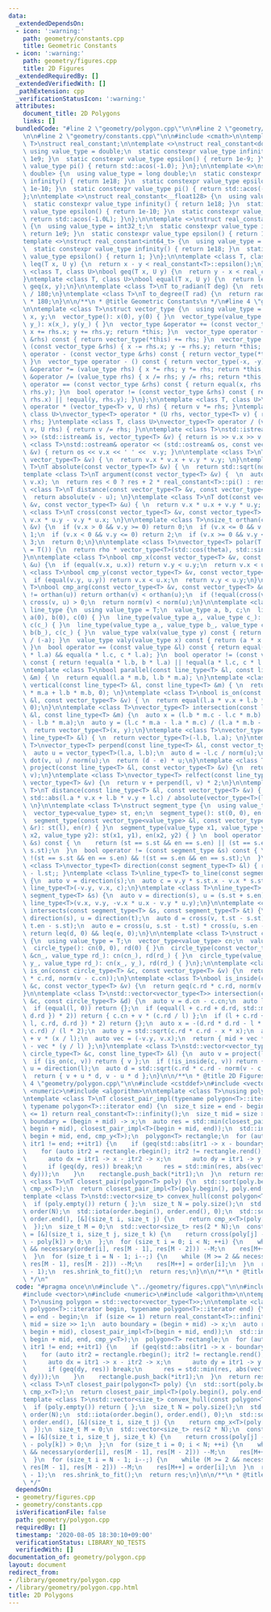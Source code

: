 ```yaml
---
data:
  _extendedDependsOn:
  - icon: ':warning:'
    path: geometry/constants.cpp
    title: Geometric Constants
  - icon: ':warning:'
    path: geometry/figures.cpp
    title: 2D Figures
  _extendedRequiredBy: []
  _extendedVerifiedWith: []
  _pathExtension: cpp
  _verificationStatusIcon: ':warning:'
  attributes:
    document_title: 2D Polygons
    links: []
  bundledCode: "#line 2 \"geometry/polygon.cpp\"\n\n#line 2 \"geometry/figures.cpp\"\
    \n\n#line 2 \"geometry/constants.cpp\"\n\n#include <cmath>\n\ntemplate <class\
    \ T>\nstruct real_constant;\n\ntemplate <>\nstruct real_constant<double> {\n \
    \ using value_type = double;\n  static constexpr value_type infinity() { return\
    \ 1e9; }\n  static constexpr value_type epsilon() { return 1e-9; }\n  static constexpr\
    \ value_type pi() { return std::acos(-1.0); }\n};\n\ntemplate <>\nstruct real_constant<long\
    \ double> {\n  using value_type = long double;\n  static constexpr value_type\
    \ infinity() { return 1e18; }\n  static constexpr value_type epsilon() { return\
    \ 1e-10; }\n  static constexpr value_type pi() { return std::acos(-1.0L); }\n\
    };\n\ntemplate <>\nstruct real_constant<__float128> {\n  using value_type = __float128;\n\
    \  static constexpr value_type infinity() { return 1e18; }\n  static constexpr\
    \ value_type epsilon() { return 1e-10; }\n  static constexpr value_type pi() {\
    \ return std::acos(-1.0L); }\n};\n\ntemplate <>\nstruct real_constant<int32_t>\
    \ {\n  using value_type = int32_t;\n  static constexpr value_type infinity() {\
    \ return 1e9; }\n  static constexpr value_type epsilon() { return 1; }\n};\n\n\
    template <>\nstruct real_constant<int64_t> {\n  using value_type = int64_t;\n\
    \  static constexpr value_type infinity() { return 1e18; }\n  static constexpr\
    \ value_type epsilon() { return 1; }\n};\n\ntemplate <class T, class U>\nbool\
    \ leq(T x, U y) {\n  return x - y < real_constant<T>::epsilon();\n}\ntemplate\
    \ <class T, class U>\nbool geq(T x, U y) {\n  return y - x < real_constant<T>::epsilon();\n\
    }\ntemplate <class T, class U>\nbool equal(T x, U y) {\n  return leq(x, y) &&\
    \ geq(x, y);\n}\n\ntemplate <class T>\nT to_radian(T deg) {\n  return deg * real_constant<T>::pi()\
    \ / 180;\n}\ntemplate <class T>\nT to_degree(T rad) {\n  return rad / real_constant<T>::pi()\
    \ * 180;\n}\n\n/**\n * @title Geometric Constants\n */\n#line 4 \"geometry/figures.cpp\"\
    \n\ntemplate <class T>\nstruct vector_type {\n  using value_type = T;\n  value_type\
    \ x, y;\n  vector_type(): x(0), y(0) { }\n  vector_type(value_type x_, value_type\
    \ y_): x(x_), y(y_) { }\n  vector_type &operator += (const vector_type &rhs) {\
    \ x += rhs.x; y += rhs.y; return *this; }\n  vector_type operator + (const vector_type\
    \ &rhs) const { return vector_type(*this) += rhs; }\n  vector_type &operator -=\
    \ (const vector_type &rhs) { x -= rhs.x; y -= rhs.y; return *this; }\n  vector_type\
    \ operator - (const vector_type &rhs) const { return vector_type(*this) -= rhs;\
    \ }\n  vector_type operator - () const { return vector_type(-x, -y); }\n  vector_type\
    \ &operator *= (value_type rhs) { x *= rhs; y *= rhs; return *this; }\n  vector_type\
    \ &operator /= (value_type rhs) { x /= rhs; y /= rhs; return *this; }\n  bool\
    \ operator == (const vector_type &rhs) const { return equal(x, rhs.x) && equal(y,\
    \ rhs.y); }\n  bool operator != (const vector_type &rhs) const { return !equal(x,\
    \ rhs.x) || !equal(y, rhs.y); }\n};\n\ntemplate <class T, class U>\nvector_type<T>\
    \ operator * (vector_type<T> v, U rhs) { return v *= rhs; }\ntemplate <class T,\
    \ class U>\nvector_type<T> operator * (U rhs, vector_type<T> v) { return v *=\
    \ rhs; }\ntemplate <class T, class U>\nvector_type<T> operator / (vector_type<T>\
    \ v, U rhs) { return v /= rhs; }\n\ntemplate <class T>\nstd::istream& operator\
    \ >> (std::istream& is, vector_type<T> &v) { return is >> v.x >> v.y; }\ntemplate\
    \ <class T>\nstd::ostream& operator << (std::ostream& os, const vector_type<T>\
    \ &v) { return os << v.x << ' ' <<  v.y; }\n\ntemplate <class T>\nT norm(const\
    \ vector_type<T> &v) { \n  return v.x * v.x + v.y * v.y; \n}\ntemplate <class\
    \ T>\nT absolute(const vector_type<T> &v) { \n  return std::sqrt(norm(v));\n}\n\
    template <class T>\nT argument(const vector_type<T> &v) {  \n  auto res = std::atan2(v.y,\
    \ v.x); \n  return res < 0 ? res + 2 * real_constant<T>::pi() : res;\n}\n\ntemplate\
    \ <class T>\nT distance(const vector_type<T> &v, const vector_type<T> &u) { \n\
    \  return absolute(v - u); \n}\ntemplate <class T>\nT dot(const vector_type<T>\
    \ &v, const vector_type<T> &u) { \n  return v.x * u.x + v.y * u.y; \n}\ntemplate\
    \ <class T>\nT cross(const vector_type<T> &v, const vector_type<T> &u) { \n  return\
    \ v.x * u.y - v.y * u.x; \n}\n\ntemplate <class T>\nsize_t orthan(const vector_type<T>\
    \ &v) {\n  if (v.x > 0 && v.y >= 0) return 0;\n  if (v.x <= 0 && v.y > 0) return\
    \ 1;\n  if (v.x < 0 && v.y <= 0) return 2;\n  if (v.x >= 0 && v.y < 0) return\
    \ 3;\n  return 0;\n}\n\ntemplate <class T>\nvector_type<T> polar(T rho, T theta\
    \ = T()) {\n  return rho * vector_type<T>(std::cos(theta), std::sin(theta));\n\
    }\n\ntemplate <class T>\nbool cmp_x(const vector_type<T> &v, const vector_type<T>\
    \ &u) {\n  if (equal(v.x, u.x)) return v.y < u.y;\n  return v.x < u.x;\n}\ntemplate\
    \ <class T>\nbool cmp_y(const vector_type<T> &v, const vector_type<T> &u) {\n\
    \  if (equal(v.y, u.y)) return v.x < u.x;\n  return v.y < u.y;\n}\ntemplate <class\
    \ T>\nbool cmp_arg(const vector_type<T> &v, const vector_type<T> &u) {\n  if (orthan(v)\
    \ != orthan(u)) return orthan(v) < orthan(u);\n  if (!equal(cross(v, u), 0)) return\
    \ cross(v, u) > 0;\n  return norm(v) < norm(u);\n}\n\ntemplate <class T>\nstruct\
    \ line_type {\n  using value_type = T;\n  value_type a, b, c;\n  line_type():\
    \ a(0), b(0), c(0) { }\n  line_type(value_type a_, value_type c_): a(a_), b(-1),\
    \ c(c_) { }\n  line_type(value_type a_, value_type b_, value_type c_): a(a_),\
    \ b(b_), c(c_) { }\n  value_type valx(value_type y) const { return (b * y + c)\
    \ / (-a); }\n  value_type valy(value_type x) const { return (a * x + c) / (-b);\
    \ }\n  bool operator == (const value_type &l) const { return equal(a * l.b, b\
    \ * l.a) && equal(a * l.c, c * l.a); }\n  bool operator != (const value_type &l)\
    \ const { return !equal(a * l.b, b * l.a) || !equal(a * l.c, c * l.a); }\n};\n\
    \ntemplate <class T>\nbool parallel(const line_type<T> &l, const line_type<T>\
    \ &m) { \n  return equal(l.a * m.b, l.b * m.a); \n}\ntemplate <class T>\nbool\
    \ vertical(const line_type<T> &l, const line_type<T> &m) { \n  return equal(l.a\
    \ * m.a + l.b * m.b, 0); \n}\ntemplate <class T>\nbool is_on(const line_type<T>\
    \ &l, const vector_type<T> &v) { \n  return equal(l.a * v.x + l.b * v.y + l.c,\
    \ 0);\n}\n\ntemplate <class T>\nvector_type<T> intersection(const line_type<T>\
    \ &l, const line_type<T> &m) {\n  auto x = (l.b * m.c - l.c * m.b) / (l.a * m.b\
    \ - l.b * m.a);\n  auto y = (l.c * m.a - l.a * m.c) / (l.a * m.b - l.b * m.a);\n\
    \  return vector_type<T>(x, y);\n}\ntemplate <class T>\nvector_type<T> direction(const\
    \ line_type<T> &l) { \n  return vector_type<T>(-l.b, l.a); \n}\ntemplate <class\
    \ T>\nvector_type<T> perpend(const line_type<T> &l, const vector_type<T> &v) {\n\
    \  auto u = vector_type<T>(l.a, l.b);\n  auto d = -l.c / norm(u);\n  auto e =\
    \ dot(v, u) / norm(u);\n  return (d - e) * u;\n}\ntemplate <class T>\nvector_type<T>\
    \ project(const line_type<T> &l, const vector_type<T> &v) {\n  return v + perpend(l,\
    \ v);\n}\ntemplate <class T>\nvector_type<T> relfect(const line_type<T> &l, const\
    \ vector_type<T> &v) {\n  return v + perpend(l, v) * 2;\n}\n\ntemplate <class\
    \ T>\nT distance(const line_type<T> &l, const vector_type<T> &v) { \n  return\
    \ std::abs(l.a * v.x + l.b * v.y + l.c) / absolute(vector_type<T>(l.a, l.b));\
    \ \n}\n\ntemplate <class T>\nstruct segment_type {\n  using value_type = T;\n\
    \  vector_type<value_type> st, en;\n  segment_type(): st(0, 0), en(0, 0) { }\n\
    \  segment_type(const vector_type<value_type> &l, const vector_type<value_type>\
    \ &r): st(l), en(r) { }\n  segment_type(value_type x1, value_type y1, value_type\
    \ x2, value_type y2): st(x1, y1), en(x2, y2) { } \n  bool operator == (const segment_type\
    \ &s) const { \n    return (st == s.st && en == s.en) || (st == s.en && en ==\
    \ s.st);\n  }\n  bool operator != (const segment_type &s) const { \n    return\
    \ !(st == s.st && en == s.en) && !(st == s.en && en == s.st);\n  }\n};\n\ntemplate\
    \ <class T>\nvector_type<T> direction(const segment_type<T> &l) { return l.en\
    \ - l.st;; }\ntemplate <class T>\nline_type<T> to_line(const segment_type<T> &s)\
    \ {\n  auto v = direction(s);\n  auto c = v.y * s.st.x - v.x * s.st.y;\n  return\
    \ line_type<T>(-v.y, v.x, c);\n}\ntemplate <class T>\nline_type<T> bisect(const\
    \ segment_type<T> &s) {\n  auto v = direction(s), u = (s.st + s.en) / 2;\n  return\
    \ line_type<T>(v.x, v.y, -v.x * u.x - v.y * u.y);\n}\n\ntemplate <class T>\nbool\
    \ intersects(const segment_type<T> &s, const segment_type<T> &t) {\n  auto v =\
    \ direction(s), u = direction(t);\n  auto d = cross(v, t.st - s.st) * cross(v,\
    \ t.en - s.st);\n  auto e = cross(u, s.st - t.st) * cross(u, s.en - t.st);\n \
    \ return leq(d, 0) && leq(e, 0);\n}\n\ntemplate <class T>\nstruct circle_type\
    \ {\n  using value_type = T;\n  vector_type<value_type> cn;\n  value_type rd;\n\
    \  circle_type(): cn(0, 0), rd(0) { }\n  circle_type(const vector_type<value_type>\
    \ &cn_, value_type rd_): cn(cn_), rd(rd_) { }\n  circle_type(value_type x_, value_type\
    \ y_, value_type rd_): cn(x_, y_), rd(rd_) { }\n};\n\ntemplate <class T>\nbool\
    \ is_on(const circle_type<T> &c, const vector_type<T> &v) {\n  return equal(c.rd\
    \ * c.rd, norm(v - c.cn));\n}\ntemplate <class T>\nbool is_inside(const circle_type<T>\
    \ &c, const vector_type<T> &v) {\n  return geq(c.rd * c.rd, norm(v - c.cn));\n\
    }\n\ntemplate <class T>\nstd::vector<vector_type<T>> intersection(const circle_type<T>\
    \ &c, const circle_type<T> &d) {\n  auto v = d.cn - c.cn;\n  auto l = absolute(v);\n\
    \  if (equal(l, 0)) return {};\n  if (equal(l + c.rd + d.rd, std::max({ l, c.rd,\
    \ d.rd }) * 2)) return { c.cn + v * (c.rd / l) };\n  if (l + c.rd + d.rd < std::max({\
    \ l, c.rd, d.rd }) * 2) return {};\n  auto x = -(d.rd * d.rd - l * l - c.rd *\
    \ c.rd) / (l * 2);\n  auto y = std::sqrt(c.rd * c.rd - x * x);\n  auto mid = c.cn\
    \ + v * (x / l);\n  auto vec = (-v.y, v.x);\n  return { mid + vec * (y / l), mid\
    \ - vec * (y / l) };\n}\ntemplate <class T>\nstd::vector<vector_type<T>> intersection(const\
    \ circle_type<T> &c, const line_type<T> &l) {\n  auto v = project(l, c.cn);\n\
    \  if (is_on(c, v)) return { v };\n  if (!is_inside(c, v)) return {};\n  auto\
    \ u = direction(l);\n  auto d = std::sqrt(c.rd * c.rd - norm(v - c.cn)) / absolute(u);\n\
    \  return { v + u * d, v - u * d };\n}\n\n/**\n * @title 2D Figures\n */\n#line\
    \ 4 \"geometry/polygon.cpp\"\n\n#include <cstddef>\n#include <vector>\n#include\
    \ <numeric>\n#include <algorithm>\n\ntemplate <class T>\nusing polygon = std::vector<vector_type<T>>;\n\
    \ntemplate <class T>\nT closest_pair_impl(typename polygon<T>::iterator begin,\
    \ typename polygon<T>::iterator end) {\n  size_t size = end - begin;\n  if (size\
    \ <= 1) return real_constant<T>::infinity();\n  size_t mid = size >> 1;\n  auto\
    \ boundary = (begin + mid) -> x;\n  auto res = std::min(closest_pair_impl<T>(begin,\
    \ begin + mid), closest_pair_impl<T>(begin + mid, end));\n  std::inplace_merge(begin,\
    \ begin + mid, end, cmp_y<T>);\n  polygon<T> rectangle;\n  for (auto itr1 = begin;\
    \ itr1 != end; ++itr1) {\n    if (geq(std::abs(itr1 -> x - boundary), res)) continue;\n\
    \    for (auto itr2 = rectangle.rbegin(); itr2 != rectangle.rend(); ++itr2) {\n\
    \      auto dx = itr1 -> x - itr2 -> x;\n      auto dy = itr1 -> y - itr2 -> y;\n\
    \      if (geq(dy, res)) break;\n      res = std::min(res, abs(vector_type<T>(dx,\
    \ dy)));\n    }\n    rectangle.push_back(*itr1);\n  }\n  return res;\n}\n\ntemplate\
    \ <class T>\nT closest_pair(polygon<T> poly) {\n  std::sort(poly.begin(), poly.end(),\
    \ cmp_x<T>);\n  return closest_pair_impl<T>(poly.begin(), poly.end());\n}\n\n\
    template <class T>\nstd::vector<size_t> convex_hull(const polygon<T> &poly) {\n\
    \  if (poly.empty()) return { };\n  size_t N = poly.size();\n  std::vector<size_t>\
    \ order(N);\n  std::iota(order.begin(), order.end(), 0);\n  std::sort(order.begin(),\
    \ order.end(), [&](size_t i, size_t j) {\n    return cmp_x<T>(poly[i], poly[j]);\n\
    \  });\n  size_t M = 0;\n  std::vector<size_t> res(2 * N);\n  const auto necessary\
    \ = [&](size_t i, size_t j, size_t k) {\n    return cross(poly[j] - poly[k], poly[i]\
    \ - poly[k]) > 0;\n  };\n  for (size_t i = 0; i < N; ++i) {\n    while (M >= 2\
    \ && necessary(order[i], res[M - 1], res[M - 2])) --M;\n    res[M++] = order[i];\n\
    \  }\n  for (size_t i = N - 1; i--;) {\n    while (M >= 2 && necessary(order[i],\
    \ res[M - 1], res[M - 2])) --M;\n    res[M++] = order[i];\n  }\n  res.resize(M\
    \ - 1);\n  res.shrink_to_fit();\n  return res;\n}\n\n/**\n * @title 2D Polygons\n\
    \ */\n"
  code: "#pragma once\n\n#include \"../geometry/figures.cpp\"\n\n#include <cstddef>\n\
    #include <vector>\n#include <numeric>\n#include <algorithm>\n\ntemplate <class\
    \ T>\nusing polygon = std::vector<vector_type<T>>;\n\ntemplate <class T>\nT closest_pair_impl(typename\
    \ polygon<T>::iterator begin, typename polygon<T>::iterator end) {\n  size_t size\
    \ = end - begin;\n  if (size <= 1) return real_constant<T>::infinity();\n  size_t\
    \ mid = size >> 1;\n  auto boundary = (begin + mid) -> x;\n  auto res = std::min(closest_pair_impl<T>(begin,\
    \ begin + mid), closest_pair_impl<T>(begin + mid, end));\n  std::inplace_merge(begin,\
    \ begin + mid, end, cmp_y<T>);\n  polygon<T> rectangle;\n  for (auto itr1 = begin;\
    \ itr1 != end; ++itr1) {\n    if (geq(std::abs(itr1 -> x - boundary), res)) continue;\n\
    \    for (auto itr2 = rectangle.rbegin(); itr2 != rectangle.rend(); ++itr2) {\n\
    \      auto dx = itr1 -> x - itr2 -> x;\n      auto dy = itr1 -> y - itr2 -> y;\n\
    \      if (geq(dy, res)) break;\n      res = std::min(res, abs(vector_type<T>(dx,\
    \ dy)));\n    }\n    rectangle.push_back(*itr1);\n  }\n  return res;\n}\n\ntemplate\
    \ <class T>\nT closest_pair(polygon<T> poly) {\n  std::sort(poly.begin(), poly.end(),\
    \ cmp_x<T>);\n  return closest_pair_impl<T>(poly.begin(), poly.end());\n}\n\n\
    template <class T>\nstd::vector<size_t> convex_hull(const polygon<T> &poly) {\n\
    \  if (poly.empty()) return { };\n  size_t N = poly.size();\n  std::vector<size_t>\
    \ order(N);\n  std::iota(order.begin(), order.end(), 0);\n  std::sort(order.begin(),\
    \ order.end(), [&](size_t i, size_t j) {\n    return cmp_x<T>(poly[i], poly[j]);\n\
    \  });\n  size_t M = 0;\n  std::vector<size_t> res(2 * N);\n  const auto necessary\
    \ = [&](size_t i, size_t j, size_t k) {\n    return cross(poly[j] - poly[k], poly[i]\
    \ - poly[k]) > 0;\n  };\n  for (size_t i = 0; i < N; ++i) {\n    while (M >= 2\
    \ && necessary(order[i], res[M - 1], res[M - 2])) --M;\n    res[M++] = order[i];\n\
    \  }\n  for (size_t i = N - 1; i--;) {\n    while (M >= 2 && necessary(order[i],\
    \ res[M - 1], res[M - 2])) --M;\n    res[M++] = order[i];\n  }\n  res.resize(M\
    \ - 1);\n  res.shrink_to_fit();\n  return res;\n}\n\n/**\n * @title 2D Polygons\n\
    \ */"
  dependsOn:
  - geometry/figures.cpp
  - geometry/constants.cpp
  isVerificationFile: false
  path: geometry/polygon.cpp
  requiredBy: []
  timestamp: '2020-08-05 18:30:10+09:00'
  verificationStatus: LIBRARY_NO_TESTS
  verifiedWith: []
documentation_of: geometry/polygon.cpp
layout: document
redirect_from:
- /library/geometry/polygon.cpp
- /library/geometry/polygon.cpp.html
title: 2D Polygons
---
```

